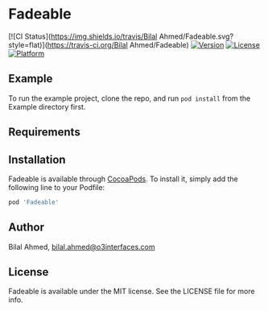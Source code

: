 # Fadeable

[![CI Status](https://img.shields.io/travis/Bilal Ahmed/Fadeable.svg?style=flat)](https://travis-ci.org/Bilal Ahmed/Fadeable)
[![Version](https://img.shields.io/cocoapods/v/Fadeable.svg?style=flat)](https://cocoapods.org/pods/Fadeable)
[![License](https://img.shields.io/cocoapods/l/Fadeable.svg?style=flat)](https://cocoapods.org/pods/Fadeable)
[![Platform](https://img.shields.io/cocoapods/p/Fadeable.svg?style=flat)](https://cocoapods.org/pods/Fadeable)

## Example

To run the example project, clone the repo, and run `pod install` from the Example directory first.

## Requirements

## Installation

Fadeable is available through [CocoaPods](https://cocoapods.org). To install
it, simply add the following line to your Podfile:

```ruby
pod 'Fadeable'
```

## Author

Bilal Ahmed, bilal.ahmed@o3interfaces.com

## License

Fadeable is available under the MIT license. See the LICENSE file for more info.
